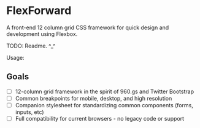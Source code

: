 # FlexForward
A front-end 12 column grid CSS framework for quick design and development using Flexbox.

TODO: Readme. ^_^

Usage:


## Goals
- [ ] 12-column grid framework in the spirit of 960.gs and Twitter Bootstrap
- [ ] Common breakpoints for mobile, desktop, and high resolution
- [ ] Companion stylesheet for standardizing common components (forms, inputs, etc)
- [ ] Full compatibility for current browsers - no legacy code or support